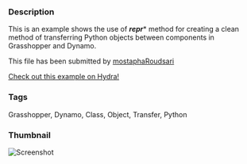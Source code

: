 ### Description 
This is an example shows the use of  *__repr__** method for creating a clean method of transferring Python objects between components in Grasshopper and Dynamo. 

This file has been submitted by [mostaphaRoudsari](https://github.com/mostaphaRoudsari)

[Check out this example on Hydra!](http://hydrashare.github.io/hydra/viewer?owner=mostaphaRoudsari&fork=hydra_1&id=Transfer_Python_Objects_between_Components)
### Tags 
Grasshopper, Dynamo, Class, Object, Transfer, Python
### Thumbnail 
![Screenshot](https://raw.githubusercontent.com/mostaphaRoudsari/hydra/master/Transfer_Python_Objects_between_Components/thumbnail.png)
